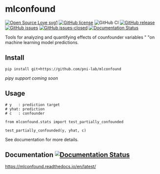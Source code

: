 # mlconfound
[![Open Source Love svg1](https://badges.frapsoft.com/os/v1/open-source.svg?v=103)](https://github.com/pni-lab/mlconfound)
[![GitHub license](https://img.shields.io/github/license/pni-lab/mlconfound.svg)](https://github.com/pni-lab/mlconfound/blob/master/LICENSE)
![GitHub CI](https://github.com/pni-lab/mlconfound/actions/workflows/ci/badge.svg)
[![GitHub release](https://img.shields.io/github/release/pni-lab/mlconfound.svg)](https://github.com/pni-lab/mlconfound/releases/)
[![GitHub issues](https://img.shields.io/github/issues/pni-lab/mlconfound.svg)](https://GitHub.com/pni-lab/mlconfound/issues/)
[![GitHub issues-closed](https://img.shields.io/github/issues-closed/pni-lab/mlconfound.svg)](https://GitHub.com/pni-lab/mlconfound/issues?q=is%3Aissue+is%3Aclosed)
[![Documentation Status](https://readthedocs.org/projects/mlconfound/badge/?version=latest)](https://mlconfound.readthedocs.io/en/latest/?badge=latest)

Tools for analyzing and quantifying effects of counfounder variables "
                "on machine learning model predictions.
## Install
````
pip install git+https://github.com/pni-lab/mlconfound
````
*pipy support coming soon*

## Usage

````
# y   : prediction target
# yhat: prediction
# c   : confounder

from mlconfound.stats import test_partially_confounded

test_partially_confounded(y, yhat, c)
````

See documentation for more details.

## Documentation [![Documentation Status](https://readthedocs.org/projects/mlconfound/badge/?version=latest)](https://mlconfound.readthedocs.io/en/latest/?badge=latest)
https://mlconfound.readthedocs.io/en/latest/ 
